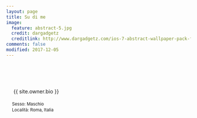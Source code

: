 ```yaml
---
layout: page
title: Su di me
image:
  feature: abstract-5.jpg
  credit: dargadgetz
  creditlink: http://www.dargadgetz.com/ios-7-abstract-wallpaper-pack-for-iphone-5-and-ipod-touch-retina/
comments: false
modified: 2017-12-05
---
```

<style>#mmb_pswitch, #mmb_pswitch_gfx, .mmb_coin, .mmb_block { user-select:none;-moz-user-select:none;-ms-user-select:none;-o-user-select:none;-webkit-user-select:none;} #mmb_pswitch { display : none; } #mmb_pswitch_gfx { vertical-align:middle; cursor: pointer; display : inline-block; width:16px; height:18px; } #mmb_pswitch + #mmb_pswitch_gfx { background:url('http://i.imgur.com/40nmlmK.png') no-repeat; background-position:-16px -14px; } #mmb_pswitch:checked + #mmb_pswitch_gfx { background:url('http://i.imgur.com/40nmlmK.png') no-repeat; background-position:-16px 4px; } .mmb_block, .mmb_coin { vertical-align:middle; display : inline-block; width: 16px; height: 16px; } #mmb_pswitch ~ .mmb_block, #mmb_pswitch:checked ~ .mmb_coin { background:url('http://i.imgur.com/40nmlmK.png') no-repeat; background-position:0px 0px; } #mmb_pswitch:checked ~ .mmb_block, #mmb_pswitch ~ .mmb_coin { background:url('http://i.imgur.com/40nmlmK.png') no-repeat; background-position:0px -16px; } </style>
<input type="checkbox" id="mmb_pswitch"><label for="mmb_pswitch" id="mmb_pswitch_gfx"></label><br />
<br />
<span class="mmb_block"></span><span class="mmb_block"></span><span class="mmb_coin"></span><span class="mmb_coin"></span><span class="mmb_block"></span><span class="mmb_block"></span><br />
<br />
<span class="mmb_coin"></span> {{ site.owner.bio }} <span class="mmb_coin"></span><br />
<br />
<span class="mmb_block"></span><small>Sesso: Maschio<span class="mmb_block"></span><br><span class="mmb_block"></span>Località: Roma, Italia</small><span class="mmb_block"></span>
